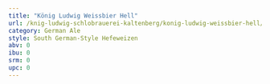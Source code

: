 ```yaml
---
title: "König Ludwig Weissbier Hell"
url: /knig-ludwig-schlobrauerei-kaltenberg/konig-ludwig-weissbier-hell/
category: German Ale
style: South German-Style Hefeweizen
abv: 0
ibu: 0
srm: 0
upc: 0
---
```


